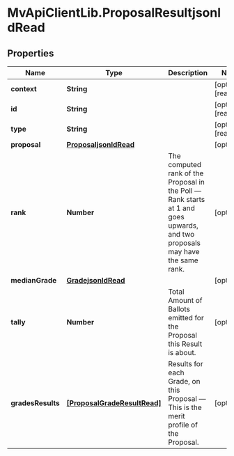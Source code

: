# MvApiClientLib.ProposalResultjsonldRead

## Properties

Name | Type | Description | Notes
------------ | ------------- | ------------- | -------------
**context** | **String** |  | [optional] [readonly] 
**id** | **String** |  | [optional] [readonly] 
**type** | **String** |  | [optional] [readonly] 
**proposal** | [**ProposaljsonldRead**](ProposaljsonldRead.md) |  | [optional] 
**rank** | **Number** | The computed rank of the Proposal in the Poll — Rank starts at 1 and goes upwards, and two proposals may have the same rank. | [optional] 
**medianGrade** | [**GradejsonldRead**](GradejsonldRead.md) |  | [optional] 
**tally** | **Number** | Total Amount of Ballots emitted for the Proposal this Result is about. | [optional] 
**gradesResults** | [**[ProposalGradeResultRead]**](ProposalGradeResultRead.md) | Results for each Grade, on this Proposal — This is the merit profile of the Proposal. | [optional] 


